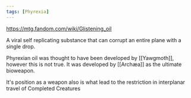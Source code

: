 ```yaml
---
tags: [Phyrexia]
---
```

https://mtg.fandom.com/wiki/Glistening_oil

A viral self replicating substance that can corrupt an entire plane with a single drop.

Phyrexian oil was thought to have been developed by [[Yawgmoth]], however this is not true. It was developed by [[Archæa]] as the ultimate bioweapon. 

It's position as a weapon also is what lead to the restriction in interplanar travel of Completed Creatures